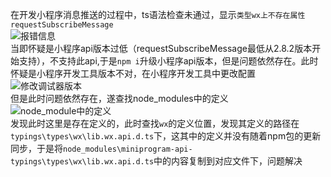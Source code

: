在开发小程序消息推送的过程中，ts语法检查未通过，显示`类型wx上不存在属性requestSubscribeMessage`  
![报错信息](https://img-blog.csdnimg.cn/20200314111515987.png?x-oss-process=image/watermark,type_ZmFuZ3poZW5naGVpdGk,shadow_10,text_aHR0cHM6Ly9ibG9nLmNzZG4ubmV0L3hpYW9odWxpZGFzaGFiaQ==,size_16,color_FFFFFF,t_70)  
当即怀疑是小程序api版本过低（requestSubscribeMessage最低从2.8.2版本开始支持），不支持此api,于是`npm i`升级小程序api版本，但是问题依然存在。此时怀疑是小程序开发工具版本不对，在小程序开发工具中更改配置  
![修改调试器版本](https://img-blog.csdnimg.cn/20200314111750211.png?x-oss-process=image/watermark,type_ZmFuZ3poZW5naGVpdGk,shadow_10,text_aHR0cHM6Ly9ibG9nLmNzZG4ubmV0L3hpYW9odWxpZGFzaGFiaQ==,size_16,color_FFFFFF,t_70)  
但是此时问题依然存在，遂查找node_modules中的定义  
![node_module中的定义](https://img-blog.csdnimg.cn/20200314112141994.png?x-oss-process=image/watermark,type_ZmFuZ3poZW5naGVpdGk,shadow_10,text_aHR0cHM6Ly9ibG9nLmNzZG4ubmV0L3hpYW9odWxpZGFzaGFiaQ==,size_16,color_FFFFFF,t_70)  
发现此时这里是存在定义的，此时查找`wx`的定义位置，发现其定义的路径在`typings\types\wx\lib.wx.api.d.ts`下，这其中的定义并没有随着npm包的更新同步，于是将`node_modules\miniprogram-api-typings\types\wx\lib.wx.api.d.ts`中的内容复制到对应文件下，问题解决
